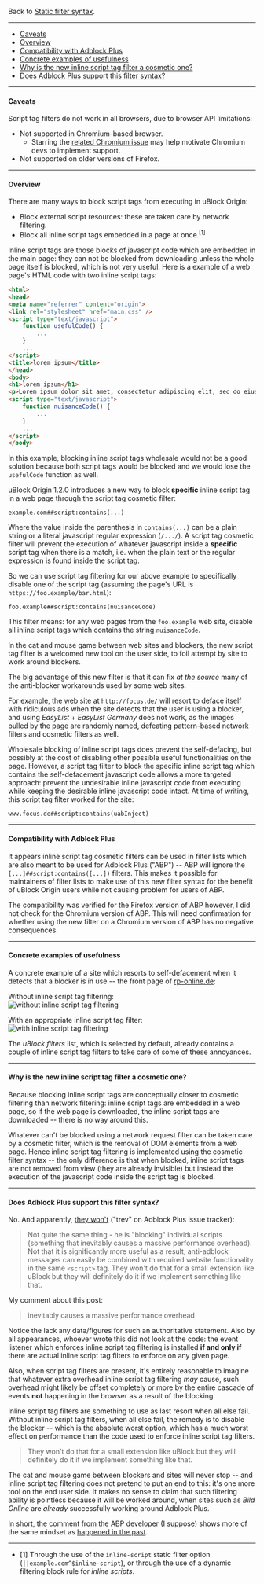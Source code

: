 Back to [Static filter syntax](https://github.com/gorhill/uBlock/wiki/Static-filter-syntax).

***

- [Caveats](#caveats)
- [Overview](#overview)
- [Compatibility with Adblock Plus](#compatibility-with-adblock-plus)
- [Concrete examples of usefulness](#concrete-examples-of-usefulness)
- [Why is the new inline script tag filter a cosmetic one?](#why-is-the-new-inline-script-tag-filter-a-cosmetic-one)
- [Does Adblock Plus support this filter syntax?](#does-adblock-plus-support-this-filter-syntax)

***

#### Caveats

Script tag filters do not work in all browsers, due to browser API limitations:

- Not supported in Chromium-based browser.
    - Starring the [related Chromium issue](https://code.google.com/p/chromium/issues/detail?id=168175) may help motivate Chromium devs to implement support.
- Not supported on older versions of Firefox.

***

#### Overview

There are many ways to block script tags from executing in uBlock Origin:

- Block external script resources: these are taken care by network filtering.
- Block all inline script tags embedded in a page at once.<sup>[1]</sup>

Inline script tags are those blocks of javascript code which are embedded in the main page: they can not be blocked from downloading unless the whole page itself is blocked, which is not very useful. Here is a example of a web page's HTML code with two inline script tags:

```html
<html>
<head>
<meta name="referrer" content="origin">
<link rel="stylesheet" href="main.css" />
<script type="text/javascript">
    function usefulCode() {
        ...
    }
    ...
</script>
<title>lorem ipsum</title>
</head>
<body>
<h1>lorem ipsum</h1>
<p>Lorem ipsum dolor sit amet, consectetur adipiscing elit, sed do eiusmod tempor incididunt ut labore et dolore magna aliqua.</p>
<script type="text/javascript">
    function nuisanceCode() {
        ...
    }
    ...
</script>
</body>
```

In this example, blocking inline script tags wholesale would not be a good solution because both script tags would be blocked and we would lose the `usefulCode` function as well.

uBlock Origin 1.2.0 introduces a new way to block **specific** inline script tag in a web page through the script tag cosmetic filter:

    example.com##script:contains(...)

Where the value inside the parenthesis in `contains(...)` can be a plain string or a literal javascript regular expression (`/.../`). A script tag cosmetic filter will prevent the execution of whatever javascript inside a **specific** script tag when there is a match, i.e. when the plain text or the regular expression is found inside the script tag.

So we can use script tag filtering for our above example to specifically disable one of the script tag (assuming the page's URL is `https://foo.example/bar.html`):

    foo.example##script:contains(nuisanceCode)

This filter means: for any web pages from the `foo.example` web site, disable all inline script tags which contains the string `nuisanceCode`.

In the cat and mouse game between web sites and blockers, the new script tag filter is a welcomed new tool on the user side, to foil attempt by site to work around blockers.

The big advantage of this new filter is that it can fix _at the source_ many of the anti-blocker workarounds used by some web sites.

For example, the web site at `http://focus.de/` will resort to deface itself with ridiculous ads when the site detects that the user is using a blocker, and using _EasyList_ + _EasyList Germany_ does not work, as the images pulled by the page are randomly named, defeating pattern-based network filters and cosmetic filters as well.

Wholesale blocking of inline script tags does prevent the self-defacing, but possibly at the cost of disabling other possible useful functionalities on the page. However, a script tag filter to block the specific inline script tag which contains the self-defacement javascript code allows a more targeted approach: prevent the undesirable inline javascript code from executing while keeping the desirable inline javascript code intact. At time of writing, this script tag filter worked for the site:

    www.focus.de##script:contains(uabInject)

***

#### Compatibility with Adblock Plus

It appears inline script tag cosmetic filters can be used in filter lists which are also meant to be used for Adblock Plus ("ABP") -- ABP will ignore the `[...]##script:contains([...])` filters. This makes it possible for maintainers of filter lists to make use of this new filter syntax for the benefit of uBlock Origin users while not causing problem for users of ABP.

The compatibility was verified for the Firefox version of ABP however, I did not check for the Chromium version of ABP. This will need confirmation for whether using the new filter on a Chromium version of ABP has no negative consequences.

***

#### Concrete examples of usefulness

A concrete example of a site which resorts to self-defacement when it detects that a blocker is in use -- the front page of [rp-online.de](http://www.rp-online.de/):

Without inline script tag filtering:<br>
![without inline script tag filtering](https://cloud.githubusercontent.com/assets/585534/10417577/ec9bbe80-700e-11e5-8fc1-3f21358b45ee.png)

With an appropriate inline script tag filter:<br>
![with inline script tag filtering](https://cloud.githubusercontent.com/assets/585534/10417578/eeb27aba-700e-11e5-9c2e-0845cd27b404.png)

The _uBlock filters_ list, which is selected by default, already contains a couple of inline script tag filters to take care of some of these annoyances.

***

#### Why is the new inline script tag filter a cosmetic one?

Because blocking inline script tags are conceptually closer to cosmetic filtering than network filtering: inline script tags are embedded in a web page, so if the web page is downloaded, the inline script tags are downloaded -- there is no way around this.

Whatever can't be blocked using a network request filter can be taken care by a cosmetic filter, which is the removal of DOM elements from a web page. Hence inline script tag filtering is implemented using the cosmetic filter syntax -- the only difference is that when blocked, inline script tags are not removed from view (they are already invisible) but instead the execution of the javascript code inside the script tag is blocked.

***

#### Does Adblock Plus support this filter syntax?

No. And apparently, [they won't](https://issues.adblockplus.org/ticket/748#comment:9) ("trev" on Adblock Plus issue tracker):

> Not quite the same thing - he is "blocking" individual scripts (something that inevitably causes a massive performance overhead). Not that it is significantly more useful as a result, anti-adblock messages can easily be combined with required website functionality in the same `<script>` tag. They won't do that for a small extension like uBlock but they will definitely do it if we implement something like that.

My comment about this post:

> inevitably causes a massive performance overhead

Notice the lack any data/figures for such an authoritative statement. Also by all appearances, whoever wrote this did not look at the code: the event listener which enforces inline script tag filtering is installed **if and only if** there are actual inline script tag filters to enforce on any given page.

Also, when script tag filters are present, it's entirely reasonable to imagine that whatever extra overhead inline script tag filtering _may_ cause, such overhead might likely be offset completely or more by the entire cascade of events **not** happening in the browser as a result of the blocking.

Inline script tag filters are something to use as last resort when all else fail. Without inline script tag filters, when all else fail, the remedy is to disable the blocker -- which is the absolute worst option, which has a much worst effect on performance than the code used to enforce inline script tag filters.

> They won't do that for a small extension like uBlock but they will definitely do it if we implement something like that.

The cat and mouse game between blockers and sites will never stop -- and inline script tag filtering does not pretend to put an end to this: it's one more tool on the end user side. It makes no sense to claim that such filtering ability is pointless because it will be worked around, when sites such as _Bild Online_ are _already_ successfully working around Adblock Plus.

In short, the comment from the ABP developer (I suppose) shows more of the same mindset as [happened in the past](https://bugzilla.mozilla.org/show_bug.cgi?id=988266#c39).

***

- [1] Through the use of the `inline-script` static filter option (`||example.com^$inline-script`), or through the use of a dynamic filtering block rule for _inline scripts_.
